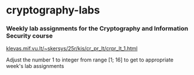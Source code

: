 # cryptography-labs
### Weekly lab assignments for the Cryptography and Information Security course

[klevas.mif.vu.lt/~skersys/25r/kis/cr_pr_lt/crpr_lt_1.html](klevas.mif.vu.lt/~skersys/25r/kis/cr_pr_lt/crpr_lt_1.html)

Adjust the number 1 to integer from range [1; 16] to get to appropriate week's lab assignments
